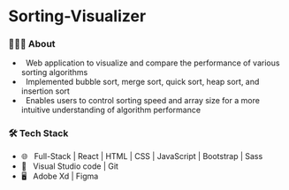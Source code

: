 # Sorting-Visualizer

<h3> 👨🏻‍💻 About </h3>

- &nbsp; Web application to visualize and compare the performance of various sorting algorithms
- &nbsp; Implemented bubble sort, merge sort, quick sort, heap sort, and insertion sort
- &nbsp; Enables users to control sorting speed and array size for a more intuitive understanding of algorithm performance

<h3>🛠 Tech Stack</h3>

- 🌐 &nbsp; Full-Stack | React | HTML | CSS | JavaScript | Bootstrap | Sass
- 🔧 &nbsp; Visual Studio code  | Git
- 🖥 &nbsp; Adobe Xd | Figma
